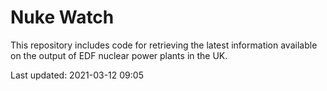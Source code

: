 # Nuke Watch

This repository includes code for retrieving the latest information available on the output of EDF nuclear power plants in the UK.

Last updated: 2021-03-12 09:05